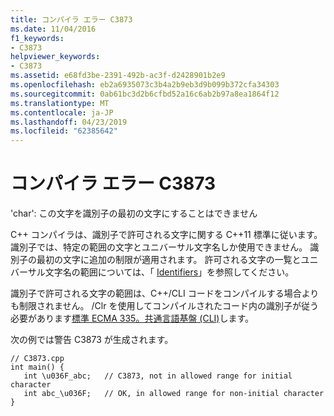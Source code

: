 ```yaml
---
title: コンパイラ エラー C3873
ms.date: 11/04/2016
f1_keywords:
- C3873
helpviewer_keywords:
- C3873
ms.assetid: e68fd3be-2391-492b-ac3f-d2428901b2e9
ms.openlocfilehash: eb2a6935073c3b4a2b9eb3d9b099b372cfa34303
ms.sourcegitcommit: 0ab61bc3d2b6cfbd52a16c6ab2b97a8ea1864f12
ms.translationtype: MT
ms.contentlocale: ja-JP
ms.lasthandoff: 04/23/2019
ms.locfileid: "62385642"
---
```

# <a name="compiler-error-c3873"></a>コンパイラ エラー C3873

'char': この文字を識別子の最初の文字にすることはできません

C++ コンパイラは、識別子で許可される文字に関する C++11 標準に従います。 識別子では、特定の範囲の文字とユニバーサル文字名しか使用できません。 識別子の最初の文字に追加の制限が適用されます。 許可される文字の一覧とユニバーサル文字名の範囲については、「 [Identifiers](../../cpp/identifiers-cpp.md)」を参照してください。

識別子で許可される文字の範囲は、C++/CLI コードをコンパイルする場合よりも制限されません。 /Clr を使用してコンパイルされたコード内の識別子が従う必要があります[標準 ECMA 335。共通言語基盤 (CLI)](http://www.ecma-international.org/publications/standards/Ecma-335.htm)します。

次の例では警告 C3873 が生成されます。

```
// C3873.cpp
int main() {
   int \u036F_abc;   // C3873, not in allowed range for initial character
   int abc_\u036F;   // OK, in allowed range for non-initial character
}
```